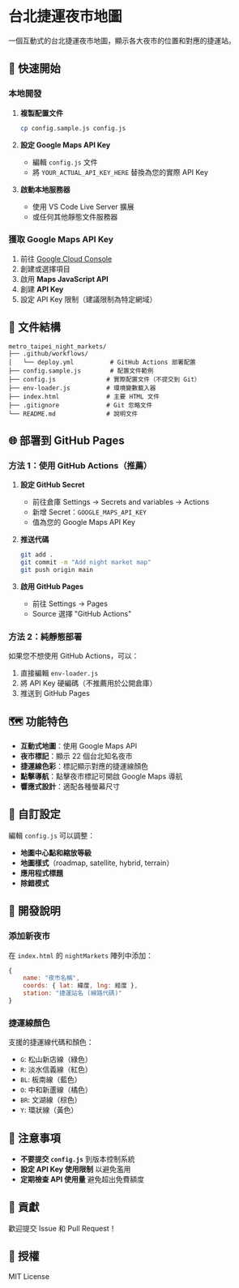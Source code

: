 # 台北捷運夜市地圖

一個互動式的台北捷運夜市地圖，顯示各大夜市的位置和對應的捷運站。

## 🚀 快速開始

### 本地開發

1. **複製配置文件**
   ```bash
   cp config.sample.js config.js
   ```

2. **設定 Google Maps API Key**
   - 編輯 `config.js` 文件
   - 將 `YOUR_ACTUAL_API_KEY_HERE` 替換為您的實際 API Key

3. **啟動本地服務器**
   - 使用 VS Code Live Server 擴展
   - 或任何其他靜態文件服務器

### 獲取 Google Maps API Key

1. 前往 [Google Cloud Console](https://console.cloud.google.com/)
2. 創建或選擇項目
3. 啟用 **Maps JavaScript API**
4. 創建 **API Key**
5. 設定 API Key 限制（建議限制為特定網域）

## 📁 文件結構

```
metro_taipei_night_markets/
├── .github/workflows/
│   └── deploy.yml          # GitHub Actions 部署配置
├── config.sample.js        # 配置文件範例
├── config.js              # 實際配置文件（不提交到 Git）
├── env-loader.js          # 環境變數載入器
├── index.html             # 主要 HTML 文件
├── .gitignore             # Git 忽略文件
└── README.md              # 說明文件
```

## 🌐 部署到 GitHub Pages

### 方法 1：使用 GitHub Actions（推薦）

1. **設定 GitHub Secret**
   - 前往倉庫 Settings → Secrets and variables → Actions
   - 新增 Secret：`GOOGLE_MAPS_API_KEY`
   - 值為您的 Google Maps API Key

2. **推送代碼**
   ```bash
   git add .
   git commit -m "Add night market map"
   git push origin main
   ```

3. **啟用 GitHub Pages**
   - 前往 Settings → Pages
   - Source 選擇 "GitHub Actions"

### 方法 2：純靜態部署

如果您不想使用 GitHub Actions，可以：

1. 直接編輯 `env-loader.js`
2. 將 API Key 硬編碼（不推薦用於公開倉庫）
3. 推送到 GitHub Pages

## 🗺️ 功能特色

- **互動式地圖**：使用 Google Maps API
- **夜市標記**：顯示 22 個台北知名夜市
- **捷運線色彩**：標記顯示對應的捷運線顏色
- **點擊導航**：點擊夜市標記可開啟 Google Maps 導航
- **響應式設計**：適配各種螢幕尺寸

## 🎨 自訂設定

編輯 `config.js` 可以調整：

- **地圖中心點和縮放等級**
- **地圖樣式**（roadmap, satellite, hybrid, terrain）
- **應用程式標題**
- **除錯模式**

## 🔧 開發說明

### 添加新夜市

在 `index.html` 的 `nightMarkets` 陣列中添加：

```javascript
{
    name: "夜市名稱",
    coords: { lat: 緯度, lng: 經度 },
    station: "捷運站名 (線路代碼)"
}
```

### 捷運線顏色

支援的捷運線代碼和顏色：
- `G`: 松山新店線（綠色）
- `R`: 淡水信義線（紅色）
- `BL`: 板南線（藍色）
- `O`: 中和新蘆線（橘色）
- `BR`: 文湖線（棕色）
- `Y`: 環狀線（黃色）

## 📝 注意事項

- **不要提交 `config.js`** 到版本控制系統
- **設定 API Key 使用限制** 以避免濫用
- **定期檢查 API 使用量** 避免超出免費額度

## 🤝 貢獻

歡迎提交 Issue 和 Pull Request！

## 📄 授權

MIT License
